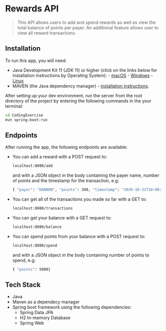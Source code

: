 # Rewards API 
> This API allows users to add and spend rewards as well as view the total balance of points per payer. An additional feature allows user to view all reward transactions. 

## Installation 
To run this app, you will need:   
-  Java Development Kit 11 (JDK 11) or higher (click on the links below for installation instructions by Operating System): 
        -  [macOS](https://docs.aws.amazon.com/corretto/latest/corretto-18-ug/macos-install.html)
        - [Windows](https://docs.aws.amazon.com/corretto/latest/corretto-18-ug/windows-10-install.html) 
        - [Linux](https://docs.aws.amazon.com/corretto/latest/corretto-18-ug/generic-linux-install.html)
- MAVEN (the Java dependency manager) - [installation instructions](https://maven.apache.org/install.html).
           

After setting up your dev environment, run the server from the root directory of the project by entering the following commands in the your terminal:

```sh
cd CodingExercise
mvn spring-boot:run
```

## Endpoints
After running the app, the following endpoints are available:
- You can add a reward with a POST request to:
    ```sh
    localhost:8080/add
    ```
    and with a JSON object in the body containing the payer name, number of points and the timestamp for the transaction, e.g: 
     ```sh 
    { "payer": "DANNON", "points": 300, "timestamp": "2020-10-31T10:00:00Z" }
    ```

- You can get all of the transactions you made so far with a GET to:
    ```sh
    localhost:8080/transactions
    ```
- You can get your balance with a GET request to:
    ```sh
    localhost:8080/balance
    ```
- You can spend points from your balance with a POST request to:
    ```sh
    localhost:8080/spend
    ```
    and with a JSON object in the body containing number of points to spend, e.g:
    ```sh 
    { "points": 5000}
    ```

## Tech Stack
- Java
- Maven as a dependecy manager
- Spring boot framework using the following dependencies:
    - Spring Data JPA
    - H2 In-memory Database
    - Spring Web 

